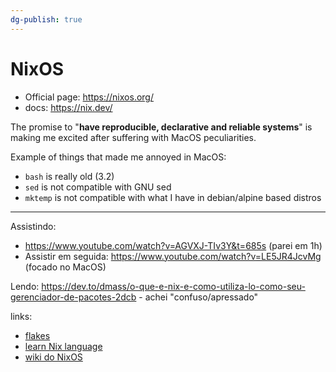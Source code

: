 ```yaml
---
dg-publish: true
---
```

# NixOS

- Official page: <https://nixos.org/>
- docs: https://nix.dev/

The promise to "**have reproducible, declarative and reliable systems**" is making me excited after suffering with MacOS peculiarities.

Example of things that made me annoyed in MacOS:

- `bash` is really old (3.2)
- `sed` is not compatible with GNU sed
- `mktemp` is not compatible with what I have in debian/alpine based distros


---

Assistindo:
- <https://www.youtube.com/watch?v=AGVXJ-TIv3Y&t=685s> (parei em 1h)
- Assistir em seguida: <https://www.youtube.com/watch?v=LE5JR4JcvMg> (focado no MacOS)

Lendo: <https://dev.to/dmass/o-que-e-nix-e-como-utiliza-lo-como-seu-gerenciador-de-pacotes-2dcb> - achei "confuso/apressado"

links:
- [flakes](https://nixos.wiki/wiki/Flakes)
- [learn Nix language](https://learnxinyminutes.com/docs/nix/)
- [wiki do NixOS](https://nixos.wiki/wiki/Home_Manager)


